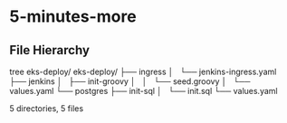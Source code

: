 # 5-minutes-more

## File Hierarchy

tree eks-deploy/
eks-deploy/
├── ingress
│   └── jenkins-ingress.yaml
├── jenkins
│   ├── init-groovy
│   │   └── seed.groovy
│   └── values.yaml
└── postgres
    ├── init-sql
    │   └── init.sql
    └── values.yaml

5 directories, 5 files


